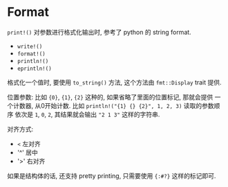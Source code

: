 
# Format

`print!()` 对参数进行格式化输出时, 参考了 python 的 string format.

* `write!()`
* `format!()`
* `println!()`
* `eprintln!()`

格式化一个值时, 要使用 `to_string()` 方法, 这个方法由 `fmt::Display` trait 提供.

位置参数: 比如 `{0}`, `{1}`, `{2}` 这种的, 如果省略了里面的位置标记, 那就会提供
一个计数器, 从0开始计数. 比如 `println!("{1} {} {2}", 1, 2, 3)` 读取的参数顺序
依次是 `1`, `0`, `2`, 其结果就会输出 `"2 1 3"` 这样的字符串.


对齐方式:
* `<` 左对齐
* '^' 居中
* '>' 右对齐

如果是结构体的话, 还支持 pretty printing, 只需要使用 `{:#?}` 这样的标记即可.
